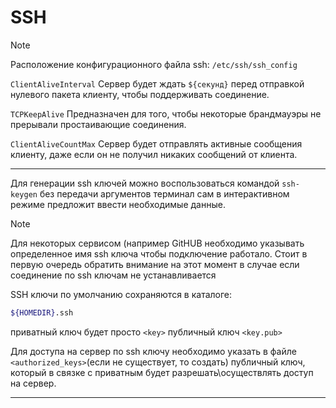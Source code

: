 # SSH

> [!NOTE]
> Расположение конфигурационного файла ssh: ``/etc/ssh/ssh_config``

`ClientAliveInterval` Сервер будет ждать `${секунд}` перед отправкой нулевого пакета клиенту, чтобы поддерживать соединение.

`TCPKeepAlive` Предназначен для того, чтобы некоторые брандмауэры не прерывали простаивающие соединения.

`ClientAliveCountMax` Сервер будет отправлять активные сообщения клиенту, даже если он не получил никаких сообщений от клиента.

___
Для генерации ssh ключей можно воспользоваться командой `ssh-keygen` без передачи аргументов терминал сам в интерактивном режиме предложит ввести необходимые данные.

> [!NOTE]
> Для некоторых сервисом (например GitHUB необходимо указывать определенное имя ssh ключа чтобы подключение работало. Стоит в первую очередь обратить внимание на этот момент в случае если соединение по ssh ключам не устанавливается

SSH ключи по умолчанию сохраняются в каталоге:
``` bash
${HOMEDIR}.ssh
```
приватный ключ будет просто `<key>` публичный ключ `<key.pub>`

Для доступа на сервер по ssh ключу необходимо указать в файле `<authorized_keys>`(если не существует, то создать) публичный ключ, который в связке с приватным будет разрешать\осуществлять доступ на сервер.
___
